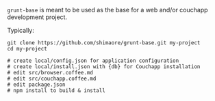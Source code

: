 `grunt-base` is meant to be used as the base for a web and/or couchapp development project.

Typically:

    git clone https://github.com/shimaore/grunt-base.git my-project
    cd my-project

    # create local/config.json for application configuration
    # create local/install.json with {db} for Couchapp installation
    # edit src/browser.coffee.md
    # edit src/couchapp.coffee.md
    # edit package.json
    # npm install to build & install
